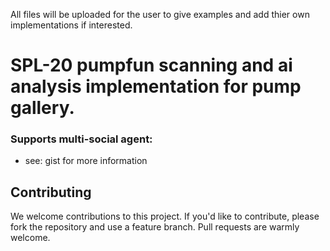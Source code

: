 All files will be uploaded for the user to give examples and add thier own implementations if interested.

# SPL-20 pumpfun scanning and ai analysis implementation for pump gallery.

### Supports multi-social agent:

- see: gist for more information

## Contributing

We welcome contributions to this project. If you'd like to contribute, please fork the repository and use a feature branch. Pull requests are warmly welcome.
